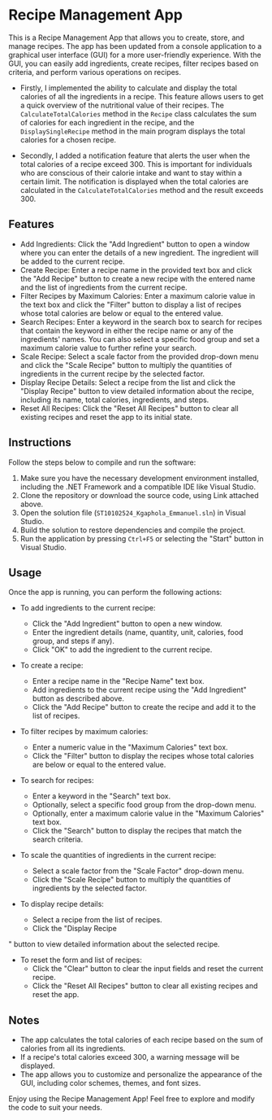 # Recipe Management App

This is a Recipe Management App that allows you to create, store, and manage recipes. The app has been updated from a console application to a graphical user interface (GUI) for a more user-friendly experience. With the GUI, you can easily add ingredients, create recipes, filter recipes based on criteria, and perform various operations on recipes.





- Firstly, I implemented the ability to calculate and display the total calories of all the ingredients in a recipe. This feature allows users to get a quick overview of the nutritional value of their recipes. The `CalculateTotalCalories` method in the `Recipe` class calculates the sum of calories for each ingredient in the recipe, and the `DisplaySingleRecipe` method in the main program displays the total calories for a chosen recipe.

- Secondly, I added a notification feature that alerts the user when the total calories of a recipe exceed 300. This is important for individuals who are conscious of their calorie intake and want to stay within a certain limit. The notification is displayed when the total calories are calculated in the `CalculateTotalCalories` method and the result exceeds 300.




## Features

- Add Ingredients: Click the "Add Ingredient" button to open a window where you can enter the details of a new ingredient. The ingredient will be added to the current recipe.
- Create Recipe: Enter a recipe name in the provided text box and click the "Add Recipe" button to create a new recipe with the entered name and the list of ingredients from the current recipe.
- Filter Recipes by Maximum Calories: Enter a maximum calorie value in the text box and click the "Filter" button to display a list of recipes whose total calories are below or equal to the entered value.
- Search Recipes: Enter a keyword in the search box to search for recipes that contain the keyword in either the recipe name or any of the ingredients' names. You can also select a specific food group and set a maximum calorie value to further refine your search.
- Scale Recipe: Select a scale factor from the provided drop-down menu and click the "Scale Recipe" button to multiply the quantities of ingredients in the current recipe by the selected factor.
- Display Recipe Details: Select a recipe from the list and click the "Display Recipe" button to view detailed information about the recipe, including its name, total calories, ingredients, and steps.
- Reset All Recipes: Click the "Reset All Recipes" button to clear all existing recipes and reset the app to its initial state.

## Instructions

Follow the steps below to compile and run the software:

1. Make sure you have the necessary development environment installed, including the .NET Framework and a compatible IDE like Visual Studio.
2. Clone the repository or download the source code, using Link attached above.
3. Open the solution file (`ST10102524_Kgaphola_Emmanuel.sln`) in Visual Studio.
4. Build the solution to restore dependencies and compile the project.
5. Run the application by pressing `Ctrl+F5` or selecting the "Start" button in Visual Studio.

## Usage

Once the app is running, you can perform the following actions:

- To add ingredients to the current recipe:
  - Click the "Add Ingredient" button to open a new window.
  - Enter the ingredient details (name, quantity, unit, calories, food group, and steps if any).
  - Click "OK" to add the ingredient to the current recipe.

- To create a recipe:
  - Enter a recipe name in the "Recipe Name" text box.
  - Add ingredients to the current recipe using the "Add Ingredient" button as described above.
  - Click the "Add Recipe" button to create the recipe and add it to the list of recipes.

- To filter recipes by maximum calories:
  - Enter a numeric value in the "Maximum Calories" text box.
  - Click the "Filter" button to display the recipes whose total calories are below or equal to the entered value.

- To search for recipes:
  - Enter a keyword in the "Search" text box.
  - Optionally, select a specific food group from the drop-down menu.
  - Optionally, enter a maximum calorie value in the "Maximum Calories" text box.
  - Click the "Search" button to display the recipes that match the search criteria.

- To scale the quantities of ingredients in the current recipe:
  - Select a scale factor from the "Scale Factor" drop-down menu.
  - Click the "Scale Recipe" button to multiply the quantities of ingredients by the selected factor.

- To display recipe details:
  - Select a recipe from the list of recipes.
  - Click the "Display Recipe

" button to view detailed information about the selected recipe.

- To reset the form and list of recipes:
  - Click the "Clear" button to clear the input fields and reset the current recipe.
  - Click the "Reset All Recipes" button to clear all existing recipes and reset the app.

## Notes

- The app calculates the total calories of each recipe based on the sum of calories from all its ingredients.
- If a recipe's total calories exceed 300, a warning message will be displayed.
- The app allows you to customize and personalize the appearance of the GUI, including color schemes, themes, and font sizes.

Enjoy using the Recipe Management App! Feel free to explore and modify the code to suit your needs.
